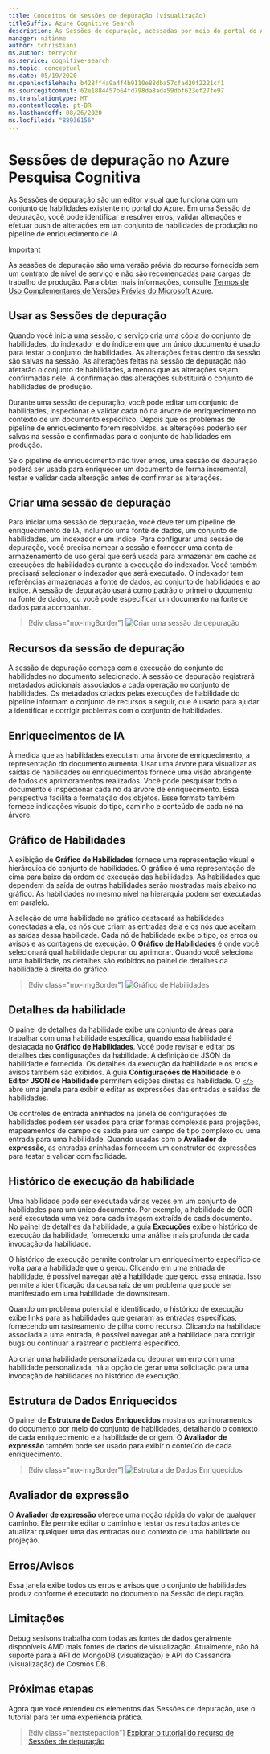 ```yaml
---
title: Conceitos de sessões de depuração (visualização)
titleSuffix: Azure Cognitive Search
description: As Sessões de depuração, acessadas por meio do portal do Azure, fornecem um ambiente do tipo IDE em que você pode identificar e corrigir erros, validar alterações e efetuar push de alterações em conjuntos de habilidades no pipeline de enriquecimento de IA. As Sessões de depuração estão em versão prévia.
manager: nitinme
author: tchristiani
ms.author: terrychr
ms.service: cognitive-search
ms.topic: conceptual
ms.date: 05/19/2020
ms.openlocfilehash: b428ff4a9a4f4b9110e88dba57cfad20f2221cf1
ms.sourcegitcommit: 62e1884457b64fd798da8ada59dbf623ef27fe97
ms.translationtype: MT
ms.contentlocale: pt-BR
ms.lasthandoff: 08/26/2020
ms.locfileid: "88936156"
---
```

# <a name="debug-sessions-in-azure-cognitive-search"></a>Sessões de depuração no Azure Pesquisa Cognitiva

As Sessões de depuração são um editor visual que funciona com um conjunto de habilidades existente no portal do Azure. Em uma Sessão de depuração, você pode identificar e resolver erros, validar alterações e efetuar push de alterações em um conjunto de habilidades de produção no pipeline de enriquecimento de IA.

> [!Important]
> As sessões de depuração são uma versão prévia do recurso fornecida sem um contrato de nível de serviço e não são recomendadas para cargas de trabalho de produção. Para obter mais informações, consulte [Termos de Uso Complementares de Versões Prévias do Microsoft Azure](https://azure.microsoft.com/support/legal/preview-supplemental-terms/).
>

## <a name="using-debug-sessions"></a>Usar as Sessões de depuração

Quando você inicia uma sessão, o serviço cria uma cópia do conjunto de habilidades, do indexador e do índice em que um único documento é usado para testar o conjunto de habilidades. As alterações feitas dentro da sessão são salvas na sessão. As alterações feitas na sessão de depuração não afetarão o conjunto de habilidades, a menos que as alterações sejam confirmadas nele. A confirmação das alterações substituirá o conjunto de habilidades de produção.

Durante uma sessão de depuração, você pode editar um conjunto de habilidades, inspecionar e validar cada nó na árvore de enriquecimento no contexto de um documento específico. Depois que os problemas de pipeline de enriquecimento forem resolvidos, as alterações poderão ser salvas na sessão e confirmadas para o conjunto de habilidades em produção. 

Se o pipeline de enriquecimento não tiver erros, uma sessão de depuração poderá ser usada para enriquecer um documento de forma incremental, testar e validar cada alteração antes de confirmar as alterações.

## <a name="creating-a-debug-session"></a>Criar uma sessão de depuração

Para iniciar uma sessão de depuração, você deve ter um pipeline de enriquecimento de IA, incluindo uma fonte de dados, um conjunto de habilidades, um indexador e um índice. Para configurar uma sessão de depuração, você precisa nomear a sessão e fornecer uma conta de armazenamento de uso geral que será usada para armazenar em cache as execuções de habilidades durante a execução do indexador. Você também precisará selecionar o indexador que será executado. O indexador tem referências armazenadas à fonte de dados, ao conjunto de habilidades e ao índice. A sessão de depuração usará como padrão o primeiro documento na fonte de dados, ou você pode especificar um documento na fonte de dados para acompanhar.

> [!div class="mx-imgBorder"]
> ![Criar uma sessão de depuração](media/cognitive-search-debug/debug-session-new.png)

## <a name="debug-session-features"></a>Recursos da sessão de depuração

A sessão de depuração começa com a execução do conjunto de habilidades no documento selecionado. A sessão de depuração registrará metadados adicionais associados a cada operação no conjunto de habilidades. Os metadados criados pelas execuções de habilidade do pipeline informam o conjunto de recursos a seguir, que é usado para ajudar a identificar e corrigir problemas com o conjunto de habilidades.

## <a name="ai-enrichments"></a>Enriquecimentos de IA

À medida que as habilidades executam uma árvore de enriquecimento, a representação do documento aumenta. Usar uma árvore para visualizar as saídas de habilidades ou enriquecimentos fornece uma visão abrangente de todos os aprimoramentos realizados. Você pode pesquisar todo o documento e inspecionar cada nó da árvore de enriquecimento. Essa perspectiva facilita a formatação dos objetos. Esse formato também fornece indicações visuais do tipo, caminho e conteúdo de cada nó na árvore.

## <a name="skill-graph"></a>Gráfico de Habilidades

A exibição de **Gráfico de Habilidades** fornece uma representação visual e hierárquica do conjunto de habilidades. O gráfico é uma representação de cima para baixo da ordem de execução das habilidades. As habilidades que dependem da saída de outras habilidades serão mostradas mais abaixo no gráfico. As habilidades no mesmo nível na hierarquia podem ser executadas em paralelo. 

A seleção de uma habilidade no gráfico destacará as habilidades conectadas a ela, os nós que criam as entradas dela e os nós que aceitam as saídas dessa habilidade. Cada nó de habilidade exibe o tipo, os erros ou avisos e as contagens de execução. O **Gráfico de Habilidades** é onde você selecionará qual habilidade depurar ou aprimorar. Quando você seleciona uma habilidade, os detalhes são exibidos no painel de detalhes da habilidade à direita do gráfico.

> [!div class="mx-imgBorder"]
> ![Gráfico de Habilidades](media/cognitive-search-debug/skills-graph.png)

## <a name="skill-details"></a>Detalhes da habilidade

O painel de detalhes da habilidade exibe um conjunto de áreas para trabalhar com uma habilidade específica, quando essa habilidade é destacada no **Gráfico de Habilidades**. Você pode revisar e editar os detalhes das configurações da habilidade. A definição de JSON da habilidade é fornecida. Os detalhes da execução da habilidade e os erros e avisos também são exibidos. A guia **Configurações de Habilidade** e o **Editor JSON de Habilidade** permitem edições diretas da habilidade. O [`</>`](#expression-evaluator) abre uma janela para exibir e editar as expressões das entradas e saídas de habilidades.

Os controles de entrada aninhados na janela de configurações de habilidades podem ser usados para criar formas complexas para projeções, mapeamentos de campo de saída para um campo de tipo complexo ou uma entrada para uma habilidade. Quando usadas com o **Avaliador de expressão**, as entradas aninhadas fornecem um construtor de expressões para testar e validar com facilidade.

## <a name="skill-execution-history"></a>Histórico de execução da habilidade

Uma habilidade pode ser executada várias vezes em um conjunto de habilidades para um único documento. Por exemplo, a habilidade de OCR será executada uma vez para cada imagem extraída de cada documento. No painel de detalhes da habilidade, a guia **Execuções** exibe o histórico de execução da habilidade, fornecendo uma análise mais profunda de cada invocação da habilidade. 

O histórico de execução permite controlar um enriquecimento específico de volta para a habilidade que o gerou. Clicando em uma entrada de habilidade, é possível navegar até a habilidade que gerou essa entrada. Isso permite a identificação da causa raiz de um problema que pode ser manifestado em uma habilidade de downstream. 

Quando um problema potencial é identificado, o histórico de execução exibe links para as habilidades que geraram as entradas específicas, fornecendo um rastreamento de pilha como recurso. Clicando na habilidade associada a uma entrada, é possível navegar até a habilidade para corrigir bugs ou continuar a rastrear o problema específico.

Ao criar uma habilidade personalizada ou depurar um erro com uma habilidade personalizada, há a opção de gerar uma solicitação para uma invocação de habilidades no histórico de execução.

## <a name="enriched-data-structure"></a>Estrutura de Dados Enriquecidos

O painel de **Estrutura de Dados Enriquecidos** mostra os aprimoramentos do documento por meio do conjunto de habilidades, detalhando o contexto de cada enriquecimento e a habilidade de origem. O **Avaliador de expressão** também pode ser usado para exibir o conteúdo de cada enriquecimento.

> [!div class="mx-imgBorder"]
> ![Estrutura de Dados Enriquecidos](media/cognitive-search-debug/enriched-data-structure-display.png)

## <a name="expression-evaluator"></a>Avaliador de expressão

O **Avaliador de expressão** oferece uma noção rápida do valor de qualquer caminho. Ele permite editar o caminho e testar os resultados antes de atualizar qualquer uma das entradas ou o contexto de uma habilidade ou projeção.

## <a name="errorswarnings"></a>Erros/Avisos

Essa janela exibe todos os erros e avisos que o conjunto de habilidades produz conforme é executado no documento na Sessão de depuração.

## <a name="limitations"></a>Limitações

Debug sesisons trabalha com todas as fontes de dados geralmente disponíveis AMD mais fontes de dados de visualização. Atualmente, não há suporte para a API do MongoDB (visualização) e API do Cassandra (visualização) de Cosmos DB.

## <a name="next-steps"></a>Próximas etapas

Agora que você entendeu os elementos das Sessões de depuração, use o tutorial para ter uma experiência prática.

> [!div class="nextstepaction"]
> [Explorar o tutorial do recurso de Sessões de depuração](./cognitive-search-tutorial-debug-sessions.md)